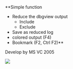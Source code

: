 **Simple function
  * Reduce the dbgview output
    * Include
    * Exclude
  * Save as reduced log
  * colored output (F4)
  * Bookmark (F2, Ctrl F2)**


Develop by MS VC 2005

[![](http://nglogviewer.googlecode.com/files/NG.png)](http://nglogviewer.googlecode.com)
